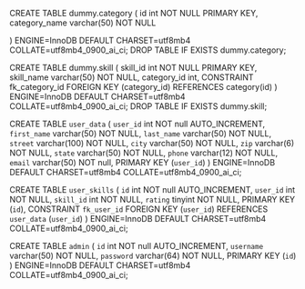 CREATE TABLE dummy.category (
id int NOT NULL PRIMARY KEY,
category_name varchar(50) NOT NULL

)
ENGINE=InnoDB
DEFAULT CHARSET=utf8mb4
COLLATE=utf8mb4_0900_ai_ci;
DROP TABLE IF EXISTS dummy.category;

CREATE TABLE dummy.skill (
skill_id int NOT NULL PRIMARY KEY,
skill_name varchar(50) NOT NULL,
category_id int,
CONSTRAINT fk_category_id FOREIGN KEY (category_id)
REFERENCES category(id)
)
ENGINE=InnoDB
DEFAULT CHARSET=utf8mb4
COLLATE=utf8mb4_0900_ai_ci;
DROP TABLE IF EXISTS dummy.skill;

CREATE TABLE `user_data` (
`user_id` int NOT null AUTO_INCREMENT,
`first_name` varchar(50) NOT NULL,
`last_name` varchar(50) NOT NULL,
`street` varchar(100) NOT NULL,
`city` varchar(50) NOT NULL,
`zip` varchar(6) NOT NULL,
`state` varchar(50) NOT NULL,
`phone` varchar(12) NOT NULL,
`email` varchar(50) NOT null,
PRIMARY KEY (`user_id`)
) ENGINE=InnoDB DEFAULT CHARSET=utf8mb4 COLLATE=utf8mb4_0900_ai_ci;

CREATE TABLE `user_skills` (
`id` int NOT null AUTO_INCREMENT,
`user_id` int NOT NULL,
`skill_id` int NOT NULL,
`rating` tinyint NOT NULL,
PRIMARY KEY (`id`),
CONSTRAINT `fk_user_id` FOREIGN KEY (`user_id`) REFERENCES `user_data` (`user_id`)
) ENGINE=InnoDB DEFAULT CHARSET=utf8mb4 COLLATE=utf8mb4_0900_ai_ci;


CREATE TABLE `admin` (
`id` int NOT null AUTO_INCREMENT,
`username` varchar(50) NOT NULL,
`password` varchar(64) NOT NULL,
PRIMARY KEY (`id`)
) ENGINE=InnoDB DEFAULT CHARSET=utf8mb4 COLLATE=utf8mb4_0900_ai_ci;
